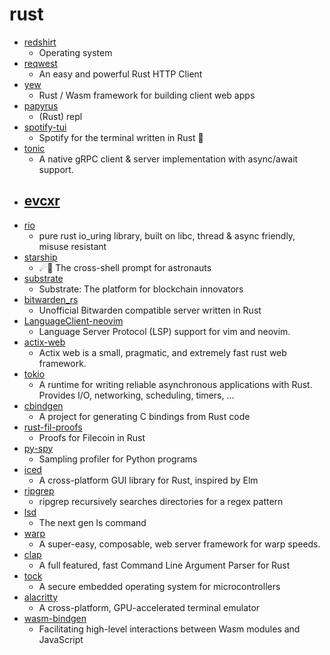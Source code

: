# rust
- [redshirt](https://github.com/tomaka/redshirt)
  - Operating system
- [reqwest](https://github.com/seanmonstar/reqwest)
  - An easy and powerful Rust HTTP Client
- [yew](https://github.com/yewstack/yew)
  - Rust / Wasm framework for building client web apps
- [papyrus](https://github.com/kurtlawrence/papyrus)
  - (Rust) repl
- [spotify-tui](https://github.com/Rigellute/spotify-tui)
  - Spotify for the terminal written in Rust 🚀
- [tonic](https://github.com/hyperium/tonic)
  - A native gRPC client & server implementation with async/await support.
- [evcxr](https://github.com/google/evcxr)
  - 
- [rio](https://github.com/spacejam/rio)
  - pure rust io_uring library, built on libc, thread & async friendly, misuse resistant
- [starship](https://github.com/starship/starship)
  - ☄🌌️ The cross-shell prompt for astronauts
- [substrate](https://github.com/paritytech/substrate)
  - Substrate: The platform for blockchain innovators
- [bitwarden_rs](https://github.com/dani-garcia/bitwarden_rs)
  - Unofficial Bitwarden compatible server written in Rust
- [LanguageClient-neovim](https://github.com/autozimu/LanguageClient-neovim)
  - Language Server Protocol (LSP) support for vim and neovim.
- [actix-web](https://github.com/actix/actix-web)
  - Actix web is a small, pragmatic, and extremely fast rust web framework.
- [tokio](https://github.com/tokio-rs/tokio)
  - A runtime for writing reliable asynchronous applications with Rust. Provides I/O, networking, scheduling, timers, ...
- [cbindgen](https://github.com/eqrion/cbindgen)
  - A project for generating C bindings from Rust code
- [rust-fil-proofs](https://github.com/filecoin-project/rust-fil-proofs)
  - Proofs for Filecoin in Rust
- [py-spy](https://github.com/benfred/py-spy)
  - Sampling profiler for Python programs
- [iced](https://github.com/hecrj/iced)
  - A cross-platform GUI library for Rust, inspired by Elm
- [ripgrep](https://github.com/BurntSushi/ripgrep)
  - ripgrep recursively searches directories for a regex pattern
- [lsd](https://github.com/Peltoche/lsd)
  - The next gen ls command
- [warp](https://github.com/seanmonstar/warp)
  - A super-easy, composable, web server framework for warp speeds.
- [clap](https://github.com/clap-rs/clap)
  - A full featured, fast Command Line Argument Parser for Rust
- [tock](https://github.com/tock/tock)
  - A secure embedded operating system for microcontrollers
- [alacritty](https://github.com/jwilm/alacritty)
  - A cross-platform, GPU-accelerated terminal emulator
- [wasm-bindgen](https://github.com/rustwasm/wasm-bindgen)
  - Facilitating high-level interactions between Wasm modules and JavaScript
